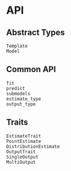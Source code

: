 # API

## Abstract Types
```@docs
Template
Model
```

## Common API
```@docs
fit
predict
submodels
estimate_type
output_type
```

## Traits
```@docs
EstimateTrait
PointEstimate
DistributionEstimate
OutputTrait
SingleOutput
MultiOutput
```
